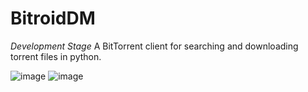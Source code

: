 # BitroidDM
*Development Stage* A BitTorrent client for searching and downloading torrent files in python.

![image](https://github.com/user-attachments/assets/68eb1e17-dfa2-4747-9322-f1d539ebb49b)
![image](https://github.com/user-attachments/assets/dcc6a3ba-9f81-4add-914e-71f91713e383)
